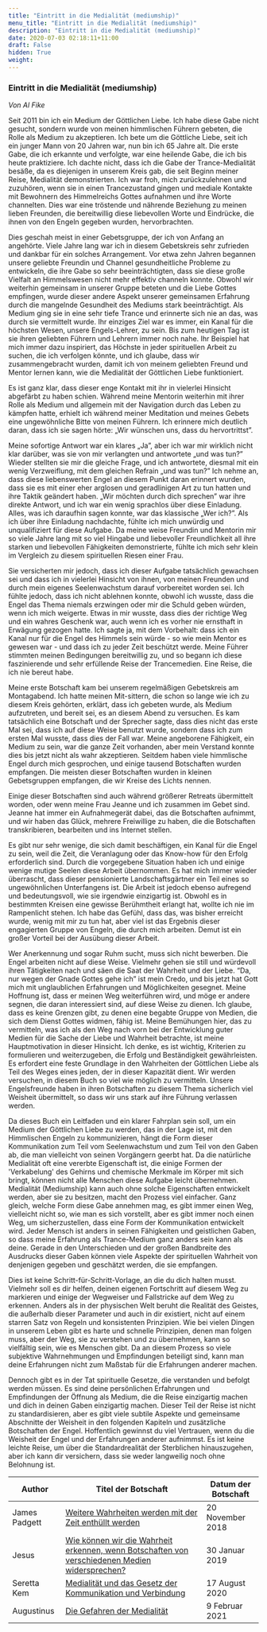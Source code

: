 ```yaml
---
title: "Eintritt in die Medialität (mediumship)"
menu_title: "Eintritt in die Medialität (mediumship)"
description: "Eintritt in die Medialität (mediumship)"
date: 2020-07-03 02:18:11+11:00
draft: False
hidden: True
weight:
---
```

### Eintritt in die Medialität (mediumship)

*Von Al Fike*

Seit 2011 bin ich ein Medium der Göttlichen Liebe. Ich habe diese Gabe nicht gesucht, sondern wurde von meinen himmlischen Führern gebeten, die Rolle als Medium zu akzeptieren. Ich bete um die Göttliche Liebe, seit ich ein junger Mann von 20 Jahren war, nun bin ich 65 Jahre alt. Die erste Gabe, die ich erkannte und verfolgte, war eine heilende Gabe, die ich bis heute praktiziere. Ich dachte nicht, dass ich die Gabe der Trance-Medialität besäße, da es diejenigen in unserem Kreis gab, die seit Beginn meiner Reise, Medialität demonstrierten. Ich war froh, mich zurückzulehnen und zuzuhören, wenn sie in einen Trancezustand gingen und mediale Kontakte mit Bewohnern des Himmelreichs Gottes aufnahmen und ihre Worte channelten. Dies war eine tröstende und nährende Beziehung zu meinen lieben Freunden, die bereitwillig diese liebevollen Worte und Eindrücke, die ihnen von den Engeln gegeben wurden, hervorbrachten.

Dies geschah meist in einer Gebetsgruppe, der ich von Anfang an angehörte. Viele Jahre lang war ich in diesem Gebetskreis sehr zufrieden und dankbar für ein solches Arrangement. Vor etwa zehn Jahren begannen unsere geliebte Freundin und Channel gesundheitliche Probleme zu entwickeln, die ihre Gabe so sehr beeinträchtigten, dass sie diese große Vielfalt an Himmelswesen nicht mehr effektiv channeln konnte. Obwohl wir weiterhin gemeinsam in unserer Gruppe beteten und die Liebe Gottes empfingen, wurde dieser andere Aspekt unserer gemeinsamen Erfahrung durch die mangelnde Gesundheit des Mediums stark beeinträchtigt. Als Medium ging sie in eine sehr tiefe Trance und erinnerte sich nie an das, was durch sie vermittelt wurde. Ihr einziges Ziel war es immer, ein Kanal für die höchsten Wesen, unsere Engels-Lehrer, zu sein. Bis zum heutigen Tag ist sie ihren geliebten Führern und Lehrern immer noch nahe. Ihr Beispiel hat mich immer dazu inspiriert, das Höchste in jeder spirituellen Arbeit zu suchen, die ich verfolgen könnte, und ich glaube, dass wir zusammengebracht wurden, damit ich von meinem geliebten Freund und Mentor lernen kann, wie die Medialität der Göttlichen Liebe funktioniert.  

Es ist ganz klar, dass dieser enge Kontakt mit ihr in vielerlei Hinsicht abgefärbt zu haben schien. Während meine Mentorin weiterhin mit ihrer Rolle als Medium und allgemein mit der Navigation durch das Leben zu kämpfen hatte, erhielt ich während meiner Meditation und meines Gebets eine ungewöhnliche Bitte von meinen Führern. Ich erinnere mich deutlich daran, dass ich sie sagen hörte: „Wir wünschen uns, dass du hervortrittst”.

Meine sofortige Antwort war ein klares „Ja”, aber ich war mir wirklich nicht klar darüber, was sie von mir verlangten und antwortete „und was tun?” Wieder stellten sie mir die gleiche Frage, und ich antwortete, diesmal mit ein wenig Verzweiflung, mit dem gleichen Refrain „und was tun?”  Ich nehme an, dass diese liebenswerten Engel an diesem Punkt daran erinnert wurden, dass sie es mit einer eher arglosen und geradlinigen Art zu tun hatten und ihre Taktik geändert haben. „Wir möchten durch dich sprechen” war ihre direkte Antwort, und ich war ein wenig sprachlos über diese Einladung. Alles, was ich daraufhin sagen konnte, war das klassische „Wer ich?”. Als ich über ihre Einladung nachdachte, fühlte ich mich unwürdig und unqualifiziert für diese Aufgabe. Da meine weise Freundin und Mentorin mir so viele Jahre lang mit so viel Hingabe und liebevoller Freundlichkeit all ihre starken und liebevollen Fähigkeiten demonstrierte, fühlte ich mich sehr klein im Vergleich zu diesem spirituellen Riesen einer Frau.

Sie versicherten mir jedoch, dass ich dieser Aufgabe tatsächlich gewachsen sei und dass ich in vielerlei Hinsicht von ihnen, von meinen Freunden und durch mein eigenes Seelenwachstum darauf vorbereitet worden sei.  Ich fühlte jedoch, dass ich nicht ablehnen konnte, obwohl ich wusste, dass die Engel das Thema niemals erzwingen oder mir die Schuld geben würden, wenn ich mich weigerte. Etwas in mir wusste, dass dies der richtige Weg und ein wahres Geschenk war, auch wenn ich es vorher nie ernsthaft in Erwägung gezogen hatte. Ich sagte ja, mit dem Vorbehalt: dass ich ein Kanal nur für die Engel des Himmels sein würde - so wie mein Mentor es gewesen war - und dass ich zu jeder Zeit beschützt werde. Meine Führer stimmten meinen Bedingungen bereitwillig zu, und so begann ich diese faszinierende und sehr erfüllende Reise der Trancemedien. Eine Reise, die ich nie bereut habe.

Meine erste Botschaft kam bei unserem regelmäßigen Gebetskreis am Montagabend. Ich hatte meinen Mit-sittern, die schon so lange wie ich zu diesem Kreis gehörten, erklärt, dass ich gebeten wurde, als Medium aufzutreten, und bereit sei, es an diesem Abend zu versuchen. Es kam tatsächlich eine Botschaft und der Sprecher sagte, dass dies nicht das erste Mal sei, dass ich auf diese Weise benutzt wurde, sondern dass ich zum ersten Mal wusste, dass dies der Fall war. Meine angeborene Fähigkeit, ein Medium zu sein, war die ganze Zeit vorhanden, aber mein Verstand konnte dies bis jetzt nicht als wahr akzeptieren. Seitdem haben viele himmlische Engel durch mich gesprochen, und einige tausend Botschaften wurden empfangen. Die meisten dieser Botschaften wurden in kleinen Gebetsgruppen empfangen, die wir Kreise des Lichts nennen.

Einige dieser Botschaften sind auch während größerer Retreats übermittelt worden, oder wenn meine Frau Jeanne und ich zusammen im Gebet sind. Jeanne hat immer ein Aufnahmegerät dabei, das die Botschaften aufnimmt, und wir haben das Glück, mehrere Freiwillige zu haben, die die Botschaften transkribieren, bearbeiten und ins Internet stellen.

Es gibt nur sehr wenige, die sich damit beschäftigen, ein Kanal für die Engel zu sein, weil die Zeit, die Veranlagung oder das Know-how für den Erfolg erforderlich sind. Durch die vorgegebene Situation haben ich und einige wenige mutige Seelen diese Arbeit übernommen. Es hat mich immer wieder überrascht, dass dieser pensionierte Landschaftsgärtner ein Teil eines so ungewöhnlichen Unterfangens ist.  Die Arbeit ist jedoch ebenso aufregend und bedeutungsvoll, wie sie irgendwie einzigartig ist. Obwohl es in bestimmten Kreisen eine gewisse Berühmtheit erlangt hat, wollte ich nie im Rampenlicht stehen. Ich habe das Gefühl, dass das, was bisher erreicht wurde, wenig mit mir zu tun hat, aber viel ist das Ergebnis dieser engagierten Gruppe von Engeln, die durch mich arbeiten. Demut ist ein großer Vorteil bei der Ausübung dieser Arbeit.

Wer Anerkennung und sogar Ruhm sucht, muss sich nicht bewerben. Die Engel arbeiten nicht auf diese Weise. Vielmehr gehen sie still und würdevoll ihren Tätigkeiten nach und säen die Saat der Wahrheit und der Liebe. “Da, nur wegen der Gnade Gottes gehe ich” ist mein Credo, und bis jetzt hat Gott mich mit unglaublichen Erfahrungen und Möglichkeiten gesegnet.  Meine Hoffnung ist, dass er meinen Weg weiterführen wird, und möge er andere segnen, die daran interessiert sind, auf diese Weise zu dienen. Ich glaube, dass es keine Grenzen gibt, zu denen eine begabte Gruppe von Medien, die sich dem Dienst Gottes widmen, fähig ist. Meine Bemühungen hier, das zu vermitteln, was ich als den Weg nach vorn bei der Entwicklung guter Medien für die Sache der Liebe und Wahrheit betrachte, ist meine Hauptmotivation in dieser Hinsicht. Ich denke, es ist wichtig, Kriterien zu formulieren und weiterzugeben, die Erfolg und Beständigkeit gewährleisten. Es erfordert eine feste Grundlage in den Wahrheiten der Göttlichen Liebe als Teil des Weges eines jeden, der in dieser Kapazität dient. Wir werden versuchen, in diesem Buch so viel wie möglich zu vermitteln. Unsere Engelsfreunde haben in ihren Botschaften zu diesem Thema sicherlich viel Weisheit übermittelt, so dass wir uns stark auf ihre Führung verlassen werden.

Da dieses Buch ein Leitfaden und ein klarer Fahrplan sein soll, um ein Medium der Göttlichen Liebe zu werden, das in der Lage ist, mit den Himmlischen Engeln zu kommunizieren, hängt die Form dieser Kommunikation zum Teil vom Seelenwachstum und zum Teil von den Gaben ab, die man vielleicht von seinen Vorgängern geerbt hat. Da die natürliche Medialität oft eine vererbte Eigenschaft ist, die einige Formen der 'Verkabelung' des Gehirns und chemische Merkmale im Körper mit sich bringt, können nicht alle Menschen diese Aufgabe leicht übernehmen. Medialität (Mediumship) kann auch ohne solche Eigenschaften entwickelt werden, aber sie zu besitzen, macht den Prozess viel einfacher.  Ganz gleich, welche Form diese Gabe annehmen mag, es gibt immer einen Weg, vielleicht nicht so, wie man es sich vorstellt, aber es gibt immer noch einen Weg, um sicherzustellen, dass eine Form der Kommunikation entwickelt wird. Jeder Mensch ist anders in seinen Fähigkeiten und geistlichen Gaben, so dass meine Erfahrung als Trance-Medium ganz anders sein kann als deine. Gerade in den Unterschieden und der großen Bandbreite des Ausdrucks dieser Gaben können viele Aspekte der spirituellen Wahrheit von denjenigen gegeben und geschätzt werden, die sie empfangen.  

Dies ist keine Schritt-für-Schritt-Vorlage, an die du dich halten musst. Vielmehr soll es dir helfen, deinen eigenen Fortschritt auf diesem Weg zu markieren und einige der Wegweiser und Fallstricke auf dem Weg zu erkennen. Anders als in der physischen Welt beruht die Realität des Geistes, die außerhalb dieser Parameter und auch in dir existiert, nicht auf einem starren Satz von Regeln und konsistenten Prinzipien. Wie bei vielen Dingen in unserem Leben gibt es harte und schnelle Prinzipien, denen man folgen muss, aber der Weg, sie zu verstehen und zu übernehmen, kann so vielfältig sein, wie es Menschen gibt. Da an diesem Prozess so viele subjektive Wahrnehmungen und Empfindungen beteiligt sind, kann man deine Erfahrungen nicht zum Maßstab für die Erfahrungen anderer machen.

Dennoch gibt es in der Tat spirituelle Gesetze, die verstanden und befolgt werden müssen. Es sind deine persönlichen Erfahrungen und Empfindungen der Öffnung als Medium, die die Reise einzigartig machen und dich in deinen Gaben einzigartig machen. Dieser Teil der Reise ist nicht zu standardisieren, aber es gibt viele subtile Aspekte und gemeinsame Abschnitte der Weisheit in den folgenden Kapiteln und zusätzliche Botschaften der Engel. Hoffentlich gewinnst du viel Vertrauen, wenn du die Weisheit der Engel und der Erfahrungen anderer aufnimmst. Es ist keine leichte Reise, um über die Standardrealität der Sterblichen hinauszugehen, aber ich kann dir versichern, dass sie weder langweilig noch ohne Belohnung ist.

**Author** | **Titel der Botschaft** | **Datum der Botschaft**  
---|---|---
James Padgett | [Weitere Wahrheiten werden mit der Zeit enthüllt werden](/aktuelle-botschaften/aktuelle-botschaften-in-reihenfolge-des-datums/aktuelle-botschaften-2018/weitere-wahrheiten-werden-mit-der-zeit-enthuellt-werden-af-james-padgett-20-november-2018/) | 20 November 2018
Jesus | [Wie können wir die Wahrheit erkennen, wenn Botschaften von verschiedenen Medien widersprechen?](/aktuelle-botschaften/aktuelle-botschaften-in-reihenfolge-des-datums/aktuelle-botschaften-2019/wie-koennen-wir-die-wahrheit-erkennen-wenn-botschaften-von-verschiedenen-medien-widersprechen-af-jesus-30-januar-2019/) | 30 Januar 2019
Seretta Kem | [Medialität und das Gesetz der Kommunikation und Verbindung](/aktuelle-botschaften/aktuelle-botschaften-in-reihenfolge-des-datums/aktuelle-botschaften-2020/medialitaet-und-das-gesetz-der-kommunikation-und-verbindung-af-seretta-kem-17-august-2020/) | 17 August 2020
Augustinus | [Die Gefahren der Medialität ](/aktuelle-botschaften/aktuelle-botschaften-in-reihenfolge-des-datums/aktuelle-botschaften-2021/die-gefahren-der-medialitaet-af-augustinus-9-februar-2021/) | 9 Februar 2021
